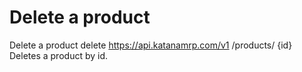 # Delete a product

Delete a product delete https://api.katanamrp.com/v1 /products/ {id} Deletes a product
by id.
